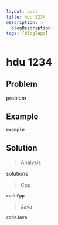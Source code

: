 ```yaml
---
layout: post
title: hdu 1234
description: >
  blogDescription
tags: [blogTags]
---
```


# hdu 1234

## Problem

problem

## Example

```bash
example

```

## Solution

> Analysis

solutions


> Cpp

```
codeCpp

```

> Java

```
codeJava

```

